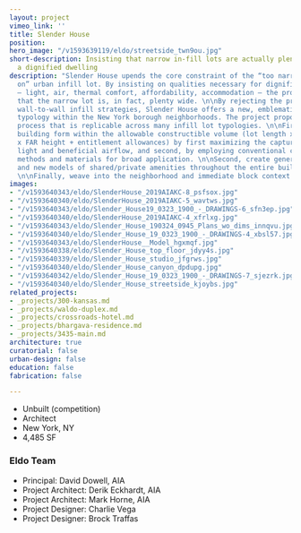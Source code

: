 ```yaml
---
layout: project
vimeo_link: ''
title: Slender House
position: 
hero_image: "/v1593639119/eldo/streetside_twn9ou.jpg"
short-description: Insisting that narrow in-fill lots are actually plenty wide for
  a dignified dwelling
description: "Slender House upends the core constraint of the “too narrow to build
  on” urban infill lot. By insisting on qualities necessary for dignified dwellings
  – light, air, thermal comfort, affordability, accommodation – the project shows
  that the narrow lot is, in fact, plenty wide. \n\nBy rejecting the presumption of
  wall-to-wall infill strategies, Slender House offers a new, emblematic row house
  typology within the New York borough neighborhoods. The project proposes a three-step
  process that is replicable across many infill lot typologies. \n\nFirst, optimize
  building form within the allowable constructible volume (lot length x lot depth
  x FAR height + entitlement allowances) by first maximizing the capture of natural
  light and beneficial airflow, and second, by employing conventional construction
  methods and materials for broad application. \n\nSecond, create generous interiors
  and new models of shared/private amenities throughout the entire building and site.
  \n\nFinally, weave into the neighborhood and immediate block context."
images:
- "/v1593640343/eldo/SlenderHouse_2019AIAKC-8_psfsox.jpg"
- "/v1593640340/eldo/SlenderHouse_2019AIAKC-5_wavtws.jpg"
- "/v1593640343/eldo/Slender_House19_0323_1900_-_DRAWINGS-6_sfn3ep.jpg"
- "/v1593640340/eldo/SlenderHouse_2019AIAKC-4_xfrlxg.jpg"
- "/v1593640343/eldo/Slender_House_190324_0945_Plans_wo_dims_innqvu.jpg"
- "/v1593640340/eldo/Slender_House_19_0323_1900_-_DRAWINGS-4_xbsl57.jpg"
- "/v1593640343/eldo/SlenderHouse__Model_hgxmqf.jpg"
- "/v1593640338/eldo/Slender_House_top_floor_jdyy4s.jpg"
- "/v1593640339/eldo/Slender_House_studio_jfgrws.jpg"
- "/v1593640340/eldo/Slender_House_canyon_dpdupg.jpg"
- "/v1593640342/eldo/Slender_House_19_0323_1900_-_DRAWINGS-7_sjezrk.jpg"
- "/v1593640340/eldo/Slender_House_streetside_kjoybs.jpg"
related_projects:
- _projects/300-kansas.md
- _projects/waldo-duplex.md
- _projects/crossroads-hotel.md
- _projects/bhargava-residence.md
- _projects/3435-main.md
architecture: true
curatorial: false
urban-design: false
education: false
fabrication: false

---
```

* Unbuilt (competition)
* Architect
* New York, NY
* 4,485 SF

### Eldo Team

* Principal: David Dowell, AIA
* Project Architect: Derik Eckhardt, AIA
* Project Architect: Mark Horne, AIA
* Project Designer: Charlie Vega
* Project Designer: Brock Traffas